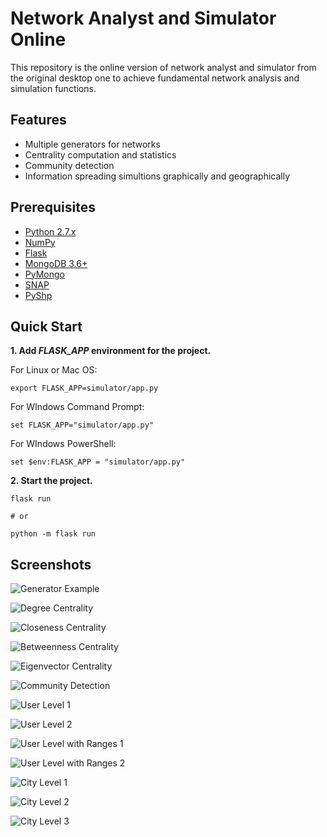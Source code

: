 [generator]: images/generator.png "Generator Example"
[community]: images/community.png "Community Detection"
[dc]: images/dc.png "Degree Centrality"
[cc]: images/cc.png "Closeness Centrality"
[bc]: images/bc.png "Betweenness Centrality"
[ec]: images/ec.png "Eigenvector Centrality"
[ul1]: images/ul1.png "User Level 1"
[ul2]: images/ul2.png "User Level 2"
[ulr1]: images/ulr1.png "User Level with Ranges 1"
[ulr2]: images/ulr2.png "User Level with Ranges 2"
[cl1]: images/cl1.png "City Level 1"
[cl2]: images/cl2.png "City Level 2"
[cl3]: images/cl3.png "City Level 3"

# Network Analyst and Simulator Online

This repository is the online version of network analyst and simulator from the original desktop one to achieve fundamental network analysis and simulation functions.

## Features

* Multiple generators for networks
* Centrality computation and statistics
* Community detection
* Information spreading simultions graphically and geographically

## Prerequisites

* [Python 2.7.x](https://www.python.org/)
* [NumPy](http://www.numpy.org/)
* [Flask](http://flask.pocoo.org/)
* [MongoDB 3.6+](https://www.mongodb.com/)
* [PyMongo](http://api.mongodb.com/python/3.7.2/)
* [SNAP](http://snap.stanford.edu/)
* [PyShp](https://pypi.org/project/pyshp/)

## Quick Start

**1. Add *FLASK_APP* environment for the project.**

For Linux or Mac OS:

```
export FLASK_APP=simulator/app.py
```

For WIndows Command Prompt:

```
set FLASK_APP="simulator/app.py"
```

For WIndows PowerShell:

```
set $env:FLASK_APP = "simulator/app.py"
```

**2. Start the project.**

```
flask run

# or

python -m flask run
```

## Screenshots

![Generator Example][generator]

![Degree Centrality][dc]

![Closeness Centrality][cc]

![Betweenness Centrality][bc]

![Eigenvector Centrality][ec]

![Community Detection][community]

![User Level 1][ul1]

![User Level 2][ul2]

![User Level with Ranges 1][ulr1]

![User Level with Ranges 2][ulr2]

![City Level 1][cl1]

![City Level 2][cl2]

![City Level 3][cl3]
